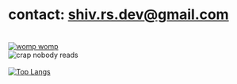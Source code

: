 # contact: shiv.rs.dev@gmail.com
# 
[![womp womp](https://readme-typing-svg.demolab.com/?lines=skibdi+gronk+rizzla+gyatt)](https://git.io/typing-svg)
</br>
![crap nobody reads](https://github-readme-stats.vercel.app/api?username=shivrsdev&hide=contribs,prs&theme=dark)
</br> </br>
[![Top Langs](https://github-readme-stats.vercel.app/api/top-langs/?username=shivrsdev&layout=donut-vertical&theme=dark)](https://github.com/anuraghazra/github-readme-stats)
</br> </br>
